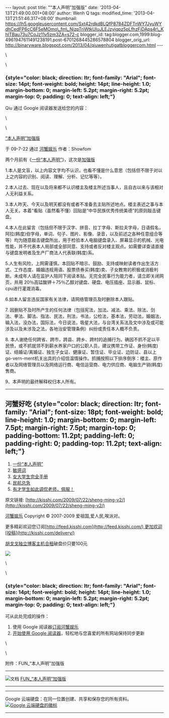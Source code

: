 --- layout: post title: "“本人声明”加强版" date:
'2013-04-13T21:49:00.001+08:00' author: Wenh Q tags: modified\_time:
'2013-04-13T21:51:46.317+08:00' thumbnail:
https://lh5.googleusercontent.com/Sxt42rdkdBLQfP8784ZDFTnWY7JyuWYdhCedFP6cC6F5eMOmo\_fm\_NizpTriWtkUIuJLEJzyjqpz5pLfhzFiDAps4r\_KhITBau73u7CoJz11v5zm3ZA=s72-c
blogger\_id:
tag:blogger.com,1999:blog-4961947611491238191.post-6701268445286578804
blogger\_orig\_url:
http://binaryware.blogspot.com/2013/04/qiuwenhutigatbloggercom.html ---

\

\

###  {style="color: black; direction: ltr; font-family: "Arial"; font-size: 14pt; font-weight: bold; height: 14pt; line-height: 1.0; margin-bottom: 0; margin-left: 5.2pt; margin-right: 5.2pt; margin-top: 0; padding: 0; text-align: left;"}

Qiu 通过 Google 阅读器发送给您的内容：

\

\

[“本人声明”加强版](http://kisshi.com/2009/07/22/sheng-ming-v2/)

于 09-7-22 通过 [河蟹娱乐](http://kisshi.com/) 作者：Showfom

两个月前有《[一份“本人声明”](http://kisshi.com/2009/05/14/sheng-ming/)》，这次是[加强版](http://guo.im/about/)

1.本人是文盲，以上内容文字均不认识，也看不懂是什么意思（包括但不限于对以上之内容的识别、阅读、理解、分析、记忆等等）。

2.本人过去、现在以及将来都不认识楼主及楼主所述当事人，且自古以来与该相对人无利益关系。

3.本人昨天、今天以及明天都没有或者不准备去主贴所述地点。楼主表述之事与本人无关。本着“看贴（虽然看不懂）回贴是“中华民族优秀传统美德”的原则敲击键盘。

4.本人在此留言（包括但不限于汉字、拼音、拉丁字母、斯拉夫字母，日语假名，阿拉(韩度)伯字母，单词、句子、图片、影像、录音，以及前述之各种任意组合等等）均为随意敲击键盘所出，用于检验本人电脑键盘录入、屏幕显示的机械、光电性能，并不代表本人局部或全部同意、支持或者反对楼主观点。如需要详查请直接与键盘发明者及生产厂商法人代表联(韩度)系。

5.人生有风险，上网需谨慎。本回贴不暗示、鼓励、支持或映射读者作出生活方式、工作态度、婚姻违规用语、股票债券买(韩度)卖、子女教育的积极或消极判断。未成年人请在监护人陪同下阅读本贴。无完全民事行为能力者，请立即关闭网页，并用
20％高锰酸钾＋75％乙醇对键盘、硬盘、电压插座、显示器、鼠标、cpu进行灌溉消毒。

6.如本人留言违反国家有关法律，请网络管理员及时删除本人跟贴。

​7.
因删贴不及时所产生的任何法律（包括宪法，加法、减法、乘法、除法、剑法、拳法、脚法、指法、民法，刑法，书法，公检法，基本法，劳动法，婚姻法，输入法，没办法，国际法，今日说法，吸星大法，与台湾关系法及文中涉及或可能涉及以及未涉及之法，各地治安管理条例）纠纷或责任本人概不负责。

​8.
本人谢绝任何跨省、跨市，跨县、跨乡、跨村的追捕行为。确因不抓不足以平民愤，或不抓就领不到薪水养家户口的公职人员，建议携带工作证、身份(韩度)证、结婚证/离婚证、独生子女证、健康证、暂住证、毕业证、边防证、县以上go-vern-ment机关出具的介绍信温情操作。抓捕按照以下排序倒序：楼主、原作者以及网络管理员以及网络运行商、电信运营商、电力供应商、电脑生产销(韩度)售商。

9、本声明的最终解释权归本人所有。

* * * * *

河蟹好吃 {style="color: black; direction: ltr; font-family: "Arial"; font-size: 18pt; font-weight: bold; line-height: 1.0; margin-bottom: 0; margin-left: 7.5pt; margin-right: 7.5pt; margin-top: 0; padding-bottom: 11.2pt; padding-left: 0; padding-right: 0; padding-top: 11.2pt; text-align: left;"}
--------

1.  [一份“本人声明”](http://kisshi.com/2009/05/14/sheng-ming/)
2.  [敏感词](http://kisshi.com/2009/06/08/ming-gan/)
3.  [女大学生完全手册](http://kisshi.com/2009/03/26/nv-da-xue-sheng/)
4.  [民航总急](http://kisshi.com/2008/04/24/ming-hang/)
5.  [有才学生如此调侃老师，佩服！](http://kisshi.com/2009/04/26/xue-sheng-lao-shi/)

原文链接:
[http://kisshi.com/2009/07/22/sheng-ming-v2/](http://kisshi.com/2009/07/22/sheng-ming-v2/)

[河蟹娱乐](http://kisshi.com/) Copyright © 2007-2009
爱祖国,爱人民,唉派对。

更多精彩欢迎您订阅[http://feed.kisshi.com](http://feed.kisshi.com/),更加欢迎[投稿](http://kisshi.com/delivery/)

[胡戈戈独立博客主机合租](http://www.gegehost.com/)破盘价只要100元

![](https://lh5.googleusercontent.com/Sxt42rdkdBLQfP8784ZDFTnWY7JyuWYdhCedFP6cC6F5eMOmo_fm_NizpTriWtkUIuJLEJzyjqpz5pLfhzFiDAps4r_KhITBau73u7CoJz11v5zm3ZA)

\

\

###  {style="color: black; direction: ltr; font-family: "Arial"; font-size: 14pt; font-weight: bold; height: 14pt; line-height: 1.0; margin-bottom: 0; margin-left: 5.2pt; margin-right: 5.2pt; margin-top: 0; padding: 0; text-align: left;"}

可从此处完成的操作：

1.  使用 Google
    阅读器[订阅河蟹娱乐](http://www.google.com/reader/view/feed%2Fhttp%3A%2F%2Ffeed.kisshi.com%2F?source=email)
2.  [开始使用 Google
    阅读器](http://www.google.com/reader/?source=email)，轻松地与您喜爱的所有网站保持同步更新

\

\

附件：FUN\_“本人声明”加强版

  -------------------------------------------------------------------------------------- ---------------------------------------------------------------------------------------------------------------------------
  ![文档](https://ssl.gstatic.com/docs/documents/share/images/services/document-2.png)   [FUN\_“本人声明”加强版](https://docs.google.com/document/d/1e1BRozHNLg_aZBWMvWJlst-On0n6ShIkJE12ExVxenE/edit?usp=sharing)
  -------------------------------------------------------------------------------------- ---------------------------------------------------------------------------------------------------------------------------

  ----------------------------------------------------------- ---------------------------------------------------------------------------------------------------------------------------------------
  Google 云端硬盘：在同一位置创建、共享和保存您的所有资料。   [![Google 云端硬盘的徽标](https://ssl.gstatic.com/docs/documents/share/images/services/google_logo-1.png)](https://drive.google.com/)
  ----------------------------------------------------------- ---------------------------------------------------------------------------------------------------------------------------------------



